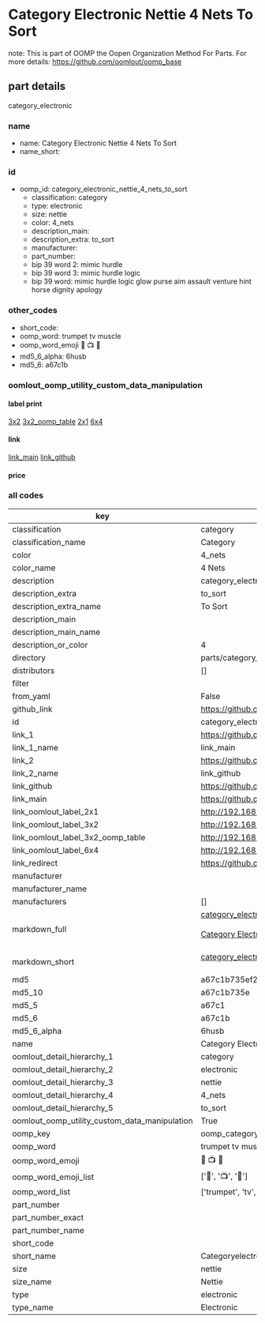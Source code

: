 # Category Electronic Nettie 4 Nets To Sort  

note: This is part of OOMP the Oopen Organization Method For Parts. For more details: https://github.com/oomlout/oomp_base

##  part details
  



category_electronic



### name
* name: Category Electronic Nettie 4 Nets To Sort
* name_short: 
### id
* oomp_id: category_electronic_nettie_4_nets_to_sort
  * classification: category
  * type: electronic
  * size: nettie
  * color: 4_nets
  * description_main: 
  * description_extra: to_sort
  * manufacturer: 
  * part_number: 
  * bip 39 word 2: mimic hurdle
  * bip 39 word 3: mimic hurdle logic
  * bip 39 word: mimic hurdle logic glow purse aim assault venture hint horse dignity apology

### other_codes
* short_code: 
* oomp_word: trumpet tv muscle
* oomp_word_emoji :trumpet: :tv: :muscle:
* md5_6_alpha: 6husb
* md5_6: a67c1b






### oomlout_oomp_utility_custom_data_manipulation
#### label print
[3x2](http://192.168.1.245:1112/?label=oomp%206husb)
[3x2_oomp_table](http://192.168.1.108:1112/?label=oomp%206husb)
[2x1](http://192.168.1.242:1112/?label=oomp%206husb)
[6x4](http://192.168.1.55:1112/?label=oomp%206husb)    

#### link

[link_main](https://github.com/oomlout/oomlout_oomp_version_1_messy/tree/main/parts/category_electronic_nettie_4_nets_to_sort) [link_github](https://github.com/oomlout/oomlout_oomp_version_1_messy/tree/main/parts/category_electronic_nettie_4_nets_to_sort)                             

#### price







### all codes 
| key | value |  
| --- | --- |  
| classification | category |  
| classification_name | Category |  
| color | 4_nets |  
| color_name | 4 Nets |  
| description | category_electronic |  
| description_extra | to_sort |  
| description_extra_name | To Sort |  
| description_main |  |  
| description_main_name |  |  
| description_or_color | 4  |  
| directory | parts/category_electronic_nettie_4_nets_to_sort |  
| distributors | [] |  
| filter |  |  
| from_yaml | False |  
| github_link | https://github.com/oomlout/oomlout_oomp_part_src/tree/main/parts/category_electronic_nettie_4_nets_to_sort |  
| id | category_electronic_nettie_4_nets_to_sort |  
| link_1 | https://github.com/oomlout/oomlout_oomp_version_1_messy/tree/main/parts/category_electronic_nettie_4_nets_to_sort |  
| link_1_name | link_main |  
| link_2 | https://github.com/oomlout/oomlout_oomp_version_1_messy/tree/main/parts/category_electronic_nettie_4_nets_to_sort |  
| link_2_name | link_github |  
| link_github | https://github.com/oomlout/oomlout_oomp_version_1_messy/tree/main/parts/category_electronic_nettie_4_nets_to_sort |  
| link_main | https://github.com/oomlout/oomlout_oomp_version_1_messy/tree/main/parts/category_electronic_nettie_4_nets_to_sort |  
| link_oomlout_label_2x1 | http://192.168.1.242:1112/?label=oomp%206husb |  
| link_oomlout_label_3x2 | http://192.168.1.245:1112/?label=oomp%206husb |  
| link_oomlout_label_3x2_oomp_table | http://192.168.1.108:1112/?label=oomp%206husb |  
| link_oomlout_label_6x4 | http://192.168.1.55:1112/?label=oomp%206husb |  
| link_redirect | https://github.com/oomlout/oomlout_oomp_version_1_messy/tree/main/parts/category_electronic_nettie_4_nets_to_sort |  
| manufacturer |  |  
| manufacturer_name |  |  
| manufacturers | [] |  
| markdown_full | [category_electronic_nettie_4_nets_to_sort](none)<br>[](none)<br>[Category Electronic Nettie 4 Nets To Sort](none)<br><br> |  
| markdown_short | [category_electronic_nettie_4_nets_to_sort](none)<br><br> |  
| md5 | a67c1b735ef241b01557463d071be466 |  
| md5_10 | a67c1b735e |  
| md5_5 | a67c1 |  
| md5_6 | a67c1b |  
| md5_6_alpha | 6husb |  
| name | Category Electronic Nettie 4 Nets To Sort |  
| oomlout_detail_hierarchy_1 | category |  
| oomlout_detail_hierarchy_2 | electronic |  
| oomlout_detail_hierarchy_3 | nettie |  
| oomlout_detail_hierarchy_4 | 4_nets |  
| oomlout_detail_hierarchy_5 | to_sort |  
| oomlout_oomp_utility_custom_data_manipulation | True |  
| oomp_key | oomp_category_electronic_nettie_4_nets_to_sort |  
| oomp_word | trumpet tv muscle |  
| oomp_word_emoji | :trumpet: :tv: :muscle: |  
| oomp_word_emoji_list | [':trumpet:', ':tv:', ':muscle:'] |  
| oomp_word_list | ['trumpet', 'tv', 'muscle'] |  
| part_number |  |  
| part_number_exact |  |  
| part_number_name |  |  
| short_code |  |  
| short_name | Categoryelectronic |  
| size | nettie |  
| size_name | Nettie |  
| type | electronic |  
| type_name | Electronic |  
